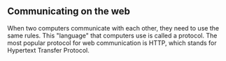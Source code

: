 ## Communicating on the web
When two computers communicate with each other, they need to use the same rules.
This "language" that computers use is called a <bold>protocol</bold>.  The most popular protocol for web communication is <bold>HTTP</bold>, which stands for Hypertext Transfer Protocol.


